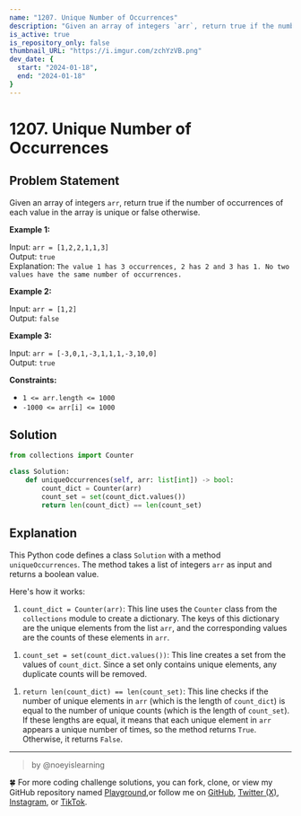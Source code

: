 ```yaml
---
name: "1207. Unique Number of Occurrences"
description: "Given an array of integers `arr`, return true if the number of occurrences of each value in the array is unique or false otherwise."
is_active: true
is_repository_only: false
thumbnail_URL: "https://i.imgur.com/zchYzVB.png"
dev_date: {
  start: "2024-01-18",
  end: "2024-01-18"
}
---
```


# 1207. Unique Number of Occurrences

## Problem Statement

Given an array of integers `arr`, return true if the number of occurrences of each value in the array is unique or false otherwise.

**Example 1:**

Input: `arr = [1,2,2,1,1,3]`  
Output: `true`  
Explanation: `The value 1 has 3 occurrences, 2 has 2 and 3 has 1. No two values have the same number of occurrences.`

**Example 2:**

Input: `arr = [1,2]`  
Output: `false`  

**Example 3:**

Input: `arr = [-3,0,1,-3,1,1,1,-3,10,0]`  
Output: `true`

**Constraints:**

- `1 <= arr.length <= 1000`
- `-1000 <= arr[i] <= 1000`

## Solution

```python
from collections import Counter

class Solution:
    def uniqueOccurrences(self, arr: list[int]) -> bool:
        count_dict = Counter(arr)
        count_set = set(count_dict.values())
        return len(count_dict) == len(count_set)
```

## Explanation

This Python code defines a class `Solution` with a method `uniqueOccurrences`. The method takes a list of integers `arr` as input and returns a boolean value.

Here's how it works:

1. `count_dict = Counter(arr)`: This line uses the `Counter` class from the `collections` module to create a dictionary. The keys of this dictionary are the unique elements from the list `arr`, and the corresponding values are the counts of these elements in `arr`.

1) `count_set = set(count_dict.values())`: This line creates a set from the values of `count_dict`. Since a set only contains unique elements, any duplicate counts will be removed.

1. `return len(count_dict) == len(count_set)`: This line checks if the number of unique elements in `arr` (which is the length of `count_dict`) is equal to the number of unique counts (which is the length of `count_set`). If these lengths are equal, it means that each unique element in `arr` appears a unique number of times, so the method returns `True`. Otherwise, it returns `False`.

***

> by @noeyislearning

🍀 For more coding challenge solutions, you can fork, clone, or view my GitHub repository named [Playground](https://github.com/noeyislearning/playground),or follow me on [GitHub](https://github.com/noeyislearning), [Twitter (X)](https://twitter.com/noeyislearning), [Instagram](https://www.instagram.com/noeyislearning), or [TikTok](https://www.tiktok.com/@noeyislearning).